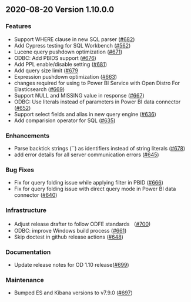## 2020-08-20 Version 1.10.0.0

### Features
* Support WHERE clause in new SQL parser ([#682](https://github.com/opendistro-for-elasticsearch/sql/pull/682)) 
* Add Cypress testing for SQL Workbench ([#562](https://github.com/opendistro-for-elasticsearch/sql/pull/562)) 
* Lucene query pushdown optimization ([#671](https://github.com/opendistro-for-elasticsearch/sql/pull/671))
* ODBC: Add PBIDS support ([#676](https://github.com/opendistro-for-elasticsearch/sql/pull/676))
* Add PPL enable/disable setting ([#681](https://github.com/opendistro-for-elasticsearch/sql/pull/681))
* Add query size limit ([#679](https://github.com/opendistro-for-elasticsearch/sql/pull/679)
* Expression pushdown optimization ([#663](https://github.com/opendistro-for-elasticsearch/sql/pull/663)) 
* changes required for using to Power BI Service with Open Distro For Elasticsearch ([#669](https://github.com/opendistro-for-elasticsearch/sql/pull/669))
* Support NULL and MISSING value in response ([#667](https://github.com/opendistro-for-elasticsearch/sql/pull/667))
* ODBC: Use literals instead of parameters in Power BI data connector ([#652](https://github.com/opendistro-for-elasticsearch/sql/pull/652))
* Support select fields and alias in new query engine ([#636](https://github.com/opendistro-for-elasticsearch/sql/pull/636)) 
* Add comparision operator for SQL ([#635](https://github.com/opendistro-for-elasticsearch/sql/pull/635))

### Enhancements
* Parse backtick strings (``) as identifiers instead of string literals ([#678](https://github.com/opendistro-for-elasticsearch/sql/pull/678))
* add error details for all server communication errors ([#645](https://github.com/opendistro-for-elasticsearch/sql/pull/645)) 

### Bug Fixes
* Fix for query folding issue while applying filter in PBID ([#666](https://github.com/opendistro-for-elasticsearch/sql/pull/666))
* Fix for query folding issue with direct query mode in Power BI data connector ([#640](https://github.com/opendistro-for-elasticsearch/sql/pull/640))

### Infrastructure
* Adjust release drafter to follow ODFE standards （[#700](https://github.com/opendistro-for-elasticsearch/sql/pull/700))
* ODBC: improve Windows build process ([#661](https://github.com/opendistro-for-elasticsearch/sql/pull/661))
* Skip doctest in github release actions ([#648](https://github.com/opendistro-for-elasticsearch/sql/pull/648))

### Documentation
* Update release notes for OD 1.10 release([#699](https://github.com/opendistro-for-elasticsearch/sql/pull/699))

### Maintenance
* Bumped ES and Kibana versions to v7.9.0 ([#697](https://github.com/opendistro-for-elasticsearch/sql/pull/697))